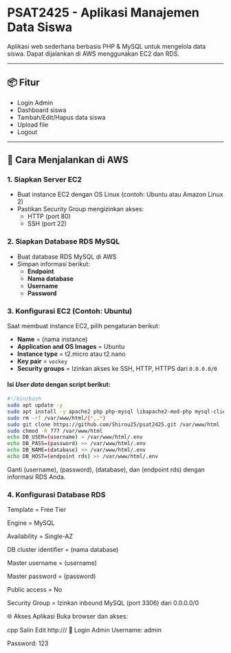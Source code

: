 # PSAT2425 - Aplikasi Manajemen Data Siswa

Aplikasi web sederhana berbasis PHP & MySQL untuk mengelola data siswa. Dapat dijalankan di AWS menggunakan EC2 dan RDS.

---

## 📦 Fitur

- Login Admin
- Dashboard siswa
- Tambah/Edit/Hapus data siswa
- Upload file
- Logout

---

## 🚀 Cara Menjalankan di AWS

### 1. Siapkan Server EC2

- Buat instance EC2 dengan OS Linux (contoh: Ubuntu atau Amazon Linux 2)
- Pastikan Security Group mengizinkan akses:
  - HTTP (port 80)
  - SSH (port 22)

### 2. Siapkan Database RDS MySQL

- Buat database RDS MySQL di AWS
- Simpan informasi berikut:
  - **Endpoint**
  - **Nama database**
  - **Username**
  - **Password**

### 3. Konfigurasi EC2 (Contoh: Ubuntu)

Saat membuat instance EC2, pilih pengaturan berikut:

- **Name** = (nama instance)
- **Application and OS Images** = Ubuntu
- **Instance type** = t2.micro atau t2.nano
- **Key pair** = `vockey`
- **Security groups** = Izinkan akses ke SSH, HTTP, HTTPS dari `0.0.0.0/0`

#### Isi *User data* dengan script berikut:

```bash
#!/bin/bash
sudo apt update -y
sudo apt install -y apache2 php php-mysql libapache2-mod-php mysql-client
sudo rm -rf /var/www/html/{*,.*}
sudo git clone https://github.com/Shirou25/psat2425.git /var/www/html
sudo chmod -R 777 /var/www/html
echo DB_USER=(username) > /var/www/html/.env
echo DB_PASS=(password) >> /var/www/html/.env
echo DB_NAME=(database) >> /var/www/html/.env
echo DB_HOST=(endpoint rds) >> /var/www/html/.env
```

Ganti (username), (password), (database), dan (endpoint rds) dengan informasi RDS Anda.

### 4. Konfigurasi Database RDS
Template = Free Tier

Engine = MySQL

Availability = Single-AZ

DB cluster identifier = (nama database)

Master username = (username)

Master password = (password)

Public access = No

Security Group = Izinkan inbound MySQL (port 3306) dari 0.0.0.0/0

🌐 Akses Aplikasi
Buka browser dan akses:

cpp
Salin
Edit
http://<public-ip-ec2>/
🔐 Login Admin
Username: admin

Password: 123
